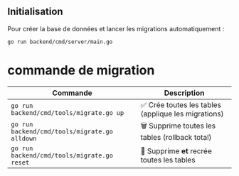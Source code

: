 ## Initialisation

Pour créer la base de données et lancer les migrations automatiquement :

```bash
go run backend/cmd/server/main.go
```
# commande de migration

| Commande                                      | Description                                        |
| --------------------------------------------- | -------------------------------------------------- |
| `go run backend/cmd/tools/migrate.go up`      | ✅ Crée toutes les tables (applique les migrations)|
| `go run backend/cmd/tools/migrate.go alldown` | 🗑️ Supprime toutes les tables (rollback total)     |
| `go run backend/cmd/tools/migrate.go reset`   | 🔄 Supprime **et** recrée toutes les tables        |
